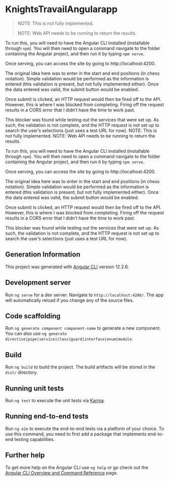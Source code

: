 # KnightsTravailAngularapp

>NOTE: This is not fully implemented.
>
>NOTE: Web API needs to be running to return the results.

To run this, you will need to have the Angular CLI  installed (installable through `npm`). You will then need to open a command navigate to the folder containing the Angular project, and then run it by typing `npm serve`.

Once serving, you can access the site by going to http://localhost:4200. 

The original idea here was to enter in the start and end positions (in chess notation). Simple validation would be performed as the information is entered (this validation is present, but not fully implemented either). Once the data entered was valid, the submit button would be enabled.

Once submit is clicked, an HTTP request would then be fired off to the API. However, this is where I was blocked from completing. Firing off the request results in a CORS error that I didn’t have the time to work past.

This blocker was found while testing out the services that were set up. As such, the validation is not complete, and the HTTP request is not set up to search the user’s selections (just uses a test URL for now). 
NOTE: This is not fully implemented.
NOTE: Web API needs to be running to return the results.

To run this, you will need to have the Angular CLI  installed (installable through `npm`). You will then need to open a command navigate to the folder containing the Angular project, and then run it by typing `npm serve`.

Once serving, you can access the site by going to http://localhost:4200. 

The original idea here was to enter in the start and end positions (in chess notation). Simple validation would be performed as the information is entered (this validation is present, but not fully implemented either). Once the data entered was valid, the submit button would be enabled.

Once submit is clicked, an HTTP request would then be fired off to the API. However, this is where I was blocked from completing. Firing off the request results in a CORS error that I didn’t have the time to work past.

This blocker was found while testing out the services that were set up. As such, the validation is not complete, and the HTTP request is not set up to search the user’s selections (just uses a test URL for now). 


## Generation Information

This project was generated with [Angular CLI](https://github.com/angular/angular-cli) version 12.2.6.

## Development server

Run `ng serve` for a dev server. Navigate to `http://localhost:4200/`. The app will automatically reload if you change any of the source files.

## Code scaffolding

Run `ng generate component component-name` to generate a new component. You can also use `ng generate directive|pipe|service|class|guard|interface|enum|module`.

## Build

Run `ng build` to build the project. The build artifacts will be stored in the `dist/` directory.

## Running unit tests

Run `ng test` to execute the unit tests via [Karma](https://karma-runner.github.io).

## Running end-to-end tests

Run `ng e2e` to execute the end-to-end tests via a platform of your choice. To use this command, you need to first add a package that implements end-to-end testing capabilities.

## Further help

To get more help on the Angular CLI use `ng help` or go check out the [Angular CLI Overview and Command Reference](https://angular.io/cli) page.

